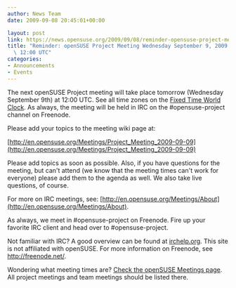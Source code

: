 ```yaml
---
author: News Team
date: 2009-09-08 20:45:01+00:00

layout: post
link: https://news.opensuse.org/2009/09/08/reminder-opensuse-project-meeting-wednesday-september-9-2009-at-1200-utc/
title: "Reminder: openSUSE Project Meeting Wednesday September 9, 2009 at\
  \ 12:00 UTC"
categories:
- Announcements
- Events
---
```



The next openSUSE Project meeting will take place tomorrow (Wednesday September 9th) at 12:00 UTC. See all time zones on the [Fixed Time World Clock](http://is.gd/32PXK). As always, the meeting will be held in IRC on the #opensuse-project channel on Freenode.





Please add your topics to the meeting wiki page at:





[http://en.opensuse.org/Meetings/Project_Meeting_2009-09-09](http://en.opensuse.org/Meetings/Project_Meeting_2009-09-09)





Please add topics as soon as possible. Also, if you have questions for the meeting, but can't attend (we know that the meeting times can't work for everyone) please add them to the agenda as well. We also take live questions, of course.





For more on IRC meetings, see: [http://en.opensuse.org/Meetings/About](http://en.opensuse.org/Meetings/About).





As always, we meet in #opensuse-project on Freenode. Fire up your favorite IRC client and head over to #opensuse-project.





Not familiar with IRC? A good overview can be found at [irchelp.org](http://www.irchelp.org/). This site is not affiliated with openSUSE. For more information on Freenode, see http://freenode.net/.





Wondering what meeting times are? [Check the openSUSE Meetings page](http://en.opensuse.org/Meetings). All project meetings and team meetings should be listed there.

		
